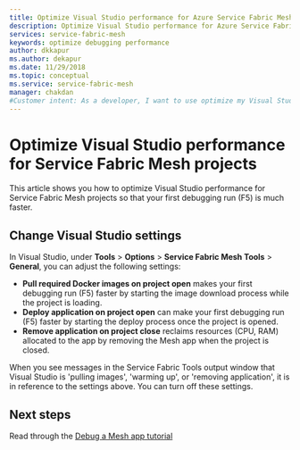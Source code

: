 ```yaml
---
title: Optimize Visual Studio performance for Azure Service Fabric Mesh projects | Microsoft Docs
description: Optimize Visual Studio performance for Azure Service Fabric Mesh apps
services: service-fabric-mesh
keywords: optimize debugging performance 
author: dkkapur
ms.author: dekapur
ms.date: 11/29/2018
ms.topic: conceptual
ms.service: service-fabric-mesh
manager: chakdan  
#Customer intent: As a developer, I want to use optimize my Visual Studio environment for faster debugging.
---
```


# Optimize Visual Studio performance for Service Fabric Mesh projects

This article shows you how to optimize Visual Studio performance for Service Fabric Mesh projects so that your first debugging run (F5) is much faster.  

## Change Visual Studio settings
 
In Visual Studio, under **Tools** > **Options**  > **Service Fabric Mesh Tools** > **General**, you can adjust the following settings:

- **Pull required Docker images on project open** makes your first debugging run (F5) faster by starting the image download process while the project is loading.  
- **Deploy application on project open** can make your first debugging run (F5) faster by starting the deploy process once the project is opened.  
- **Remove application on project close** reclaims resources (CPU, RAM) allocated to the app by removing the Mesh app when the project is closed.  

When you see messages in the Service Fabric Tools output window that Visual Studio is 'pulling images', 'warming up', or 'removing application', it is in reference to the settings above. You can turn off these settings.

## Next steps

Read through the [Debug a Mesh app tutorial](service-fabric-mesh-tutorial-debug-service-fabric-mesh-app.md)